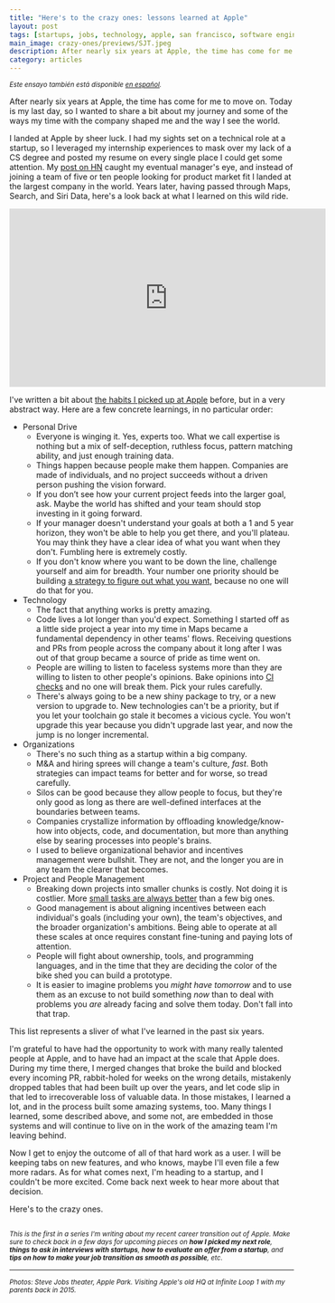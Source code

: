 ```yaml
---
title: "Here's to the crazy ones: lessons learned at Apple"
layout: post
tags: [startups, jobs, technology, apple, san francisco, software engineering, programming, project management]
main_image: crazy-ones/previews/SJT.jpeg
description: After nearly six years at Apple, the time has come for me to move on. Today is my last day, so I wanted to share a bit about my journey and some of the ways my time with the company shaped me and the way I see the world.
category: articles
---
```


<small><em>Este ensayo también está disponible [en español](/2021/04/16/heres-to-the-crazy-ones-es/).</em></small>

After nearly six years at Apple, the time has come for me to move on. Today is my last day, so I wanted to share a bit about my journey and some of the ways my time with the company shaped me and the way I see the world.

I landed at Apple by sheer luck. I had my sights set on a technical role at a startup, so I leveraged my internship experiences to mask over my lack of a CS degree and posted my resume on every single place I could get some attention. My [post on HN](https://news.ycombinator.com/item?id=9128526) caught my eventual manager's eye, and instead of joining a team of five or ten people looking for product market fit I landed at the largest company in the world. Years later, having passed through Maps, Search, and Siri Data, here's a look back at what I learned on this wild ride.

<p style="text-align: center;">
<iframe width="560" height="315" src="https://www.youtube.com/embed/GEPhLqwKo6g" title="YouTube video player: Apple, Think Different ad" frameborder="0" allow="accelerometer; encrypted-media; gyroscope; picture-in-picture" allowfullscreen></iframe>
</p>

I've written a bit about [the habits I picked up at Apple](/articles/2018/09/23/magritte/) before, but in a very abstract way. Here are a few concrete learnings, in no particular order:

* Personal Drive
    * Everyone is winging it. Yes, experts too. What we call expertise is nothing but a mix of self-deception, ruthless focus, pattern matching ability, and just enough training data.
    * Things happen because people make them happen. Companies are made of individuals, and no project succeeds without a driven person pushing the vision forward.
    * If you don’t see how your current project feeds into the larger goal, ask. Maybe the world has shifted and your team should stop investing in it going forward.
    * If your manager doesn't understand your goals at both a 1 and 5 year horizon, they won't be able to help you get there, and you'll plateau. You may think they have a clear idea of what you want when they don't. Fumbling here is extremely costly.
    * If you don't know where you want to be down the line, challenge yourself and aim for breadth. Your number one priority should be building [a strategy to figure out what you want](https://en.wikipedia.org/wiki/Multi-armed_bandit), because no one will do that for you.
* Technology
    * The fact that anything works is pretty amazing.
    * Code lives a lot longer than you'd expect. Something I started off as a little side project a year into my time in Maps became a fundamental dependency in other teams' flows. Receiving questions and PRs from people across the company about it long after I was out of that group became a source of pride as time went on.
    * People are willing to listen to faceless systems more than they are willing to listen to other people's opinions. Bake opinions into [CI checks](https://en.wikipedia.org/wiki/Continuous_integration) and no one will break them. Pick your rules carefully.
    * There's always going to be a new shiny package to try, or a new version to upgrade to. New technologies can't be a priority, but if you let your toolchain go stale it becomes a vicious cycle. You won't upgrade this year because you didn't upgrade last year, and now the jump is no longer incremental.
* Organizations
    * There's no such thing as a startup within a big company.
    * M&A and hiring sprees will change a team's culture, _fast_. Both strategies can impact teams for better and for worse, so tread carefully.
    * Silos can be good because they allow people to focus, but they're only good as long as there are well-defined interfaces at the boundaries between teams.
    * Companies crystallize information by offloading knowledge/know-how into objects, code, and documentation, but more than anything else by searing processes into people's brains.
    * I used to believe organizational behavior and incentives management were bullshit. They are not, and the longer you are in any team the clearer that becomes.
* Project and People Management
    * Breaking down projects into smaller chunks is costly. Not doing it is costlier. More [small tasks are always better](/articles/2020/06/13/chunks/) than a few big ones.
    * Good management is about aligning incentives between each individual's goals (including your own), the team's objectives, and the broader organization's ambitions. Being able to operate at all these scales at once requires constant fine-tuning and paying lots of attention.
    * People will fight about ownership, tools, and programming languages, and in the time that they are deciding the color of the bike shed you can build a prototype.
    * It is easier to imagine problems you _might have tomorrow_ and to use them as an excuse to not build something _now_ than to deal with problems you _are_ already facing and solve them today. Don't fall into that trap.

This list represents a sliver of what I've learned in the past six years.

I'm grateful to have had the opportunity to work with many really talented people at Apple, and to have had an impact at the scale that Apple does. During my time there, I merged changes that broke the build and blocked every incoming PR, rabbit-holed for weeks on the wrong details, mistakenly dropped tables that had been built up over the years, and let code slip in that led to irrecoverable loss of valuable data. In those mistakes, I learned a lot, and in the process built some amazing systems, too. Many things I learned, some described above, and some not, are embedded in those systems and will continue to live on in the work of the amazing team I'm leaving behind.

Now I get to enjoy the outcome of all of that hard work as a user. I will be keeping tabs on new features, and who knows, maybe I'll even file a few more radars. As for what comes next, I'm heading to a startup, and I couldn't be more excited. Come back next week to hear more about that decision.

Here's to the crazy ones.

<img src="data:image/png;base64,R0lGODlhAQABAAD/ACwAAAAAAQABAAACADs="
     data-src="https://cdn.faingezicht.com/crazy-ones/previews/IL1.jpeg"
     alt="Visiting Infinite Loop 1 with my parents back in 2015"/>


<small>_This is the first in a series I'm writing about my recent career transition out of Apple. Make sure to check back in a few days for upcoming pieces on **how I picked my next role**, **things to ask in interviews with startups**, **how to evaluate an offer from a startup**, and **tips on how to make your job transition as smooth as possible**, etc_.
</small>
<hr>
<small><em>Photos: Steve Jobs theater, Apple Park. Visiting Apple's old HQ at Infinite Loop 1 with my parents back in 2015.</em></small>
